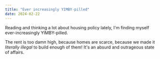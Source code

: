```yaml
---
title: "Ever increasingly YIMBY-pilled"
date: 2024-02-22
---
```


Reading and thinking a lot about housing policy lately, I'm finding myself ever-increasingly YIMBY-pilled. 

<!--more-->

The rent is too damn high, because homes are scarce, because we made it *literally illegal* to build enough of them! It's an absurd and outrageous state of affairs.